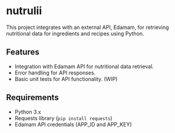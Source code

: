 # nutrulii

This project integrates with an external API, Edamam, for retrieving nutritional data for ingredients and recipes using Python.

## Features

- Integration with Edamam API for nutritional data retrieval.
- Error handling for API responses.
- Basic unit tests for API functionality. (WIP)

## Requirements

- Python 3.x
- Requests library (`pip install requests`)
- Edamam API credentials (APP_ID and APP_KEY)
